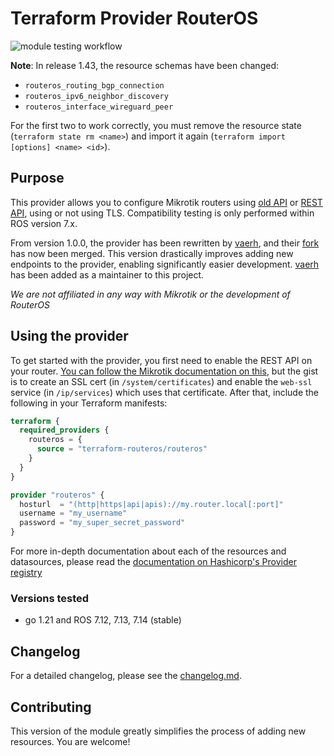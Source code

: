 # Terraform Provider RouterOS

![module testing workflow](https://github.com/GNewbury1/terraform-provider-routeros/actions/workflows/release.yml/badge.svg?branch=main)

**Note**: In release 1.43, the resource schemas have been changed:
* `routeros_routing_bgp_connection`
* `routeros_ipv6_neighbor_discovery`
* `routeros_interface_wireguard_peer`

For the first two to work correctly, you must remove the resource state (`terraform state rm <name>`) and import it again (`terraform import [options] <name> <id>`).

## Purpose

This provider allows you to configure Mikrotik routers using [old API](https://help.mikrotik.com/docs/display/ROS/API) or [REST API](https://help.mikrotik.com/docs/display/ROS/REST+API), using or not using TLS.
Compatibility testing is only performed within ROS version 7.x.

From version 1.0.0, the provider has been rewritten by [vaerh](https://github.com/vaerh), and their [fork](https://github.com/vaerh/terraform-provider-routeros) has now been merged. This version drastically improves adding new endpoints to the provider, enabling significantly easier development. [vaerh](https://github.com/vaerh) has been added as a maintainer to this project.

_We are not affiliated in any way with Mikrotik or the development of RouterOS_
## Using the provider

To get started with the provider, you first need to enable the REST API on your router. [You can follow the Mikrotik documentation on this](https://help.mikrotik.com/docs/display/ROS/REST+API), but the gist is to create an SSL cert (in `/system/certificates`) and enable the `web-ssl` service (in `/ip/services`) which uses that certificate. After that, include the following in your Terraform manifests:

```terraform
terraform {
  required_providers {
    routeros = {
      source = "terraform-routeros/routeros"
    }
  }
}

provider "routeros" {
  hosturl  = "(http|https|api|apis)://my.router.local[:port]"
  username = "my_username"
  password = "my_super_secret_password"
}

```

For more in-depth documentation about each of the resources and datasources, please read the [documentation on Hashicorp's Provider registry](https://registry.terraform.io/providers/terraform-routeros/routeros/latest/docs)

### Versions tested

- go 1.21 and ROS 7.12, 7.13, 7.14 (stable)

## Changelog

For a detailed changelog, please see the [changelog.md](CHANGELOG.md).

## Contributing
This version of the module greatly simplifies the process of adding new resources.
You are welcome!
